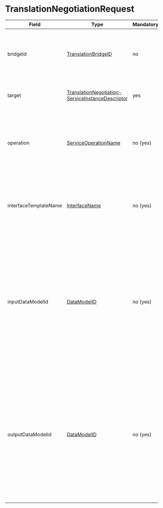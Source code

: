 # TranslationNegotiationRequest

Field | Type | Mandatory | Description
--- | --- | --- | ---
bridgeId | [TranslationBridgeID](../primitives.md#translationbridgeid) | no | The unique identifier of the results of a previously executed discovery operation.
target | [TranslationNegotiation- ServiceInstanceDescriptor](../data-models/translation-negotiation-service-instance-descriptor.md) | yes | Information about the target service instance.
operation | [ServiceOperationName](../primitives.md#serviceoperationname) | no (yes) | The operation that the requester wants to consume. Mandatory if _bridgeId_ is not specified.
interfaceTemplateName | [InterfaceName](../primitives.md#interfacename) | no (yes) | The name of the interface that the consumer can use. Mandatory if _bridgeId_ is not specified.
inputDataModelId | [DataModelID](../primitives.md#datamodelid) | no (yes) | The identifier of the data model that the requester can use as input payload of the specified operation. Can be omitted if _bridgeId_ is specified and must be omitted if there is no input payload.
outputDataModelId | [DataModelID](../primitives.md#datamodelid) | no (yes) | The identifier of the data model that the requester can use as response payload of the specified operation. Can be omitted if _bridgeId_ is specified and must be omitted if there is no response payload.
